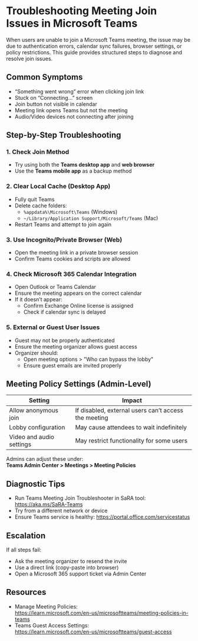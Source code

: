 # Troubleshooting Meeting Join Issues in Microsoft Teams

When users are unable to join a Microsoft Teams meeting, the issue may be due to authentication errors, calendar sync failures, browser settings, or policy restrictions. This guide provides structured steps to diagnose and resolve join issues.

## Common Symptoms

- “Something went wrong” error when clicking join link
- Stuck on “Connecting…” screen
- Join button not visible in calendar
- Meeting link opens Teams but not the meeting
- Audio/Video devices not connecting after joining

## Step-by-Step Troubleshooting

### 1. Check Join Method

- Try using both the **Teams desktop app** and **web browser**
- Use the **Teams mobile app** as a backup method

### 2. Clear Local Cache (Desktop App)

- Fully quit Teams
- Delete cache folders:
  - `%appdata%\Microsoft\Teams` (Windows)
  - `~/Library/Application Support/Microsoft/Teams` (Mac)
- Restart Teams and attempt to join again

### 3. Use Incognito/Private Browser (Web)

- Open the meeting link in a private browser session
- Confirm Teams cookies and scripts are allowed

### 4. Check Microsoft 365 Calendar Integration

- Open Outlook or Teams Calendar
- Ensure the meeting appears on the correct calendar
- If it doesn’t appear:
  - Confirm Exchange Online license is assigned
  - Check if calendar sync is delayed

### 5. External or Guest User Issues

- Guest may not be properly authenticated
- Ensure the meeting organizer allows guest access
- Organizer should:
  - Open meeting options > "Who can bypass the lobby"
  - Ensure guest emails are invited properly

## Meeting Policy Settings (Admin-Level)

| Setting | Impact |
|---------|--------|
| Allow anonymous join | If disabled, external users can’t access the meeting |
| Lobby configuration | May cause attendees to wait indefinitely |
| Video and audio settings | May restrict functionality for some users |

Admins can adjust these under:  
**Teams Admin Center > Meetings > Meeting Policies**

## Diagnostic Tips

- Run Teams Meeting Join Troubleshooter in SaRA tool: https://aka.ms/SaRA-Teams
- Try from a different network or device
- Ensure Teams service is healthy: https://portal.office.com/servicestatus

## Escalation

If all steps fail:

- Ask the meeting organizer to resend the invite
- Use a direct link (copy-paste into browser)
- Open a Microsoft 365 support ticket via Admin Center

## Resources

- Manage Meeting Policies:  
  https://learn.microsoft.com/en-us/microsoftteams/meeting-policies-in-teams
- Teams Guest Access Settings:  
  https://learn.microsoft.com/en-us/microsoftteams/guest-access
